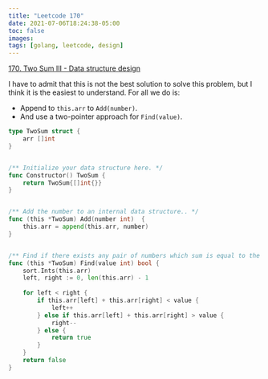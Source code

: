 ```yaml
---
title: "Leetcode 170"
date: 2021-07-06T18:24:38-05:00
toc: false
images:
tags: [golang, leetcode, design]
---
```


[170. Two Sum III - Data structure design](https://leetcode.com/problems/two-sum-iii-data-structure-design/)

I have to admit that this is not the best solution to solve this problem, but I think it is the easiest to understand. For all we do is:

* Append to `this.arr` to `Add(number)`.
* And use a two-pointer approach for `Find(value)`.

``` go
type TwoSum struct {
    arr []int
}


/** Initialize your data structure here. */
func Constructor() TwoSum {
    return TwoSum{[]int{}}
}


/** Add the number to an internal data structure.. */
func (this *TwoSum) Add(number int)  {
    this.arr = append(this.arr, number)
}


/** Find if there exists any pair of numbers which sum is equal to the value. */
func (this *TwoSum) Find(value int) bool {
    sort.Ints(this.arr)
    left, right := 0, len(this.arr) - 1
    
    for left < right {
        if this.arr[left] + this.arr[right] < value {
            left++
        } else if this.arr[left] + this.arr[right] > value {
            right--
        } else {
            return true
        }
    }
    return false
}
```
